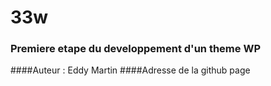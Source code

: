 # 33w

### Premiere etape du developpement d'un theme WP

####Auteur : Eddy Martin ####Adresse de la github page

